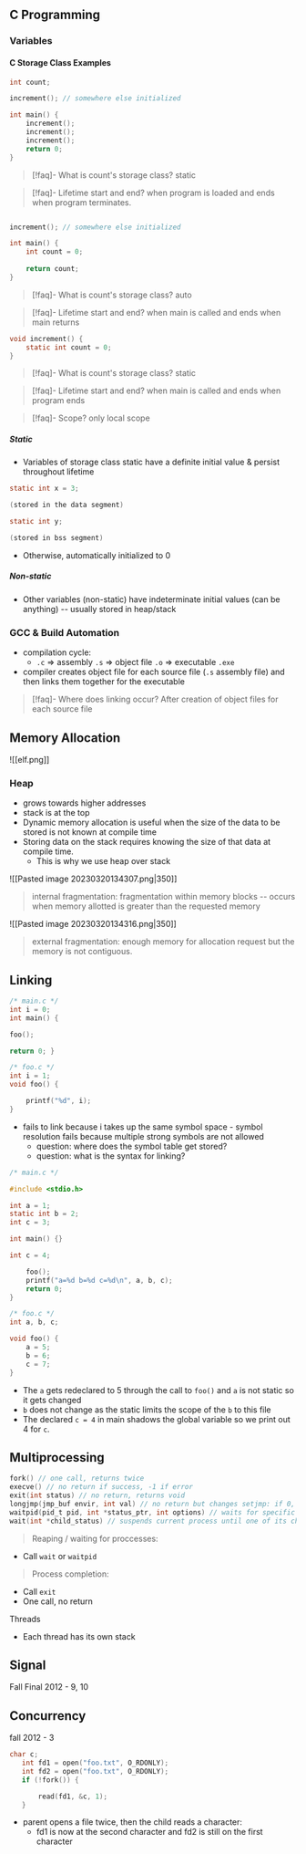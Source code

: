 ## **C Programming**

### Variables

#### C Storage Class Examples
```c
int count;

increment(); // somewhere else initialized

int main() { 
	increment(); 
	increment(); 
	increment(); 
	return 0; 
}
```
>[!faq]- What is count's storage class?
>static

>[!faq]- Lifetime start and end?
> when program is loaded and ends when program terminates.

```c

increment(); // somewhere else initialized

int main() { 
	int count = 0;
	
	return count; 
}
```

>[!faq]- What is count's storage class?
>auto

>[!faq]- Lifetime start and end?
> when main is called and ends when main returns

```c
void increment() { 
	static int count = 0;
}
```

>[!faq]- What is count's storage class?
>static

>[!faq]- Lifetime start and end?
> when main is called and ends when program ends

>[!faq]- Scope?
>only local scope






##### Static
- Variables of storage class static have a definite initial value & persist throughout lifetime 
```c
static int x = 3;

(stored in the data segment)

static int y;

(stored in bss segment)
```
- Otherwise, automatically initialized to 0

##### Non-static
- Other variables (non-static) have indeterminate initial values (can be anything) -- usually stored in heap/stack




### GCC & Build Automation
- compilation cycle:
	- `.c` => assembly `.s` => object file `.o` => executable `.exe`
- compiler creates object file for each source file (`.s` assembly file) and then links them together for the executable

> [!faq]- Where does linking occur?
> After creation of object files for each source file




## **Memory Allocation**
![[elf.png]]
### Heap
* grows towards higher addresses
* stack is at the top
* Dynamic memory allocation is useful when the size of the data to be stored is not known at compile time
* Storing data on the stack requires knowing the size of that data at compile time.
	* This is why we use heap over stack

![[Pasted image 20230320134307.png|350]]
> internal fragmentation: fragmentation within memory blocks -- occurs when memory allotted is greater than the requested memory

![[Pasted image 20230320134316.png|350]]
> external fragmentation: enough memory for allocation request but the memory is not contiguous.


## **Linking**
```c
/* main.c */
int i = 0;
int main() {

foo();

return 0; }

/* foo.c */
int i = 1;
void foo() {

    printf("%d", i);
}
```
- fails to link because i takes up the same symbol space - symbol resolution fails because multiple strong symbols are not allowed
	- question: where does the symbol table get stored?
	- question: what is the syntax for linking?





```c
/* main.c */

#include <stdio.h>

int a = 1;
static int b = 2;
int c = 3;

int main() {}

int c = 4;

    foo();
    printf("a=%d b=%d c=%d\n", a, b, c);
    return 0;
}  

/* foo.c */
int a, b, c;

void foo() {
	a = 5;
	b = 6;
	c = 7;
}
```
- The `a` gets redeclared to 5 through the call to `foo()` and `a` is not static so it gets changed
- `b` does not change as the static limits the scope of the `b` to this file
- The declared `c = 4` in main shadows the global variable so we print out 4 for `c`.


## Multiprocessing
```c
fork() // one call, returns twice
execve() // no return if success, -1 if error
exit(int status) // no return, returns void
longjmp(jmp_buf envir, int val) // no return but changes setjmp: if 0, setjmp = 1 else nonzero, setjmp will return setjmp
waitpid(pid_t pid, int *status_ptr, int options) // waits for specific process to terminate 
wait(int *child_status) // suspends current process until one of its children terminates -- return value is the pid of terminated child process
```
> Reaping / waiting for proccesses:
- Call `wait` or `waitpid`
> Process completion:
- Call `exit`
- One call, no return


Threads
* Each thread has its own stack

## Signal
Fall Final 2012 - 9, 10
## Concurrency
fall 2012 - 3

```c
char c;
   int fd1 = open("foo.txt", O_RDONLY);
   int fd2 = open("foo.txt", O_RDONLY);
   if (!fork()) {

       read(fd1, &c, 1);
   }
```
- parent opens a file twice, then the child reads a character:
	- fd1 is now at the second character and fd2 is still on the first character

